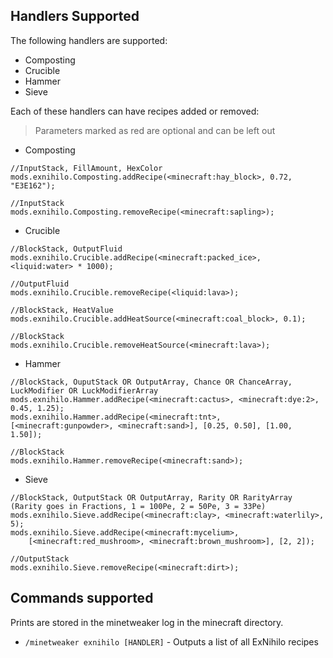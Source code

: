 ## **Handlers Supported**

The following handlers are supported:

- Composting
- Crucible
- Hammer
- Sieve

Each of these handlers can have recipes added or removed:

> Parameters marked as red are optional and can be left out

- Composting

```
//InputStack, FillAmount, HexColor
mods.exnihilo.Composting.addRecipe(<minecraft:hay_block>, 0.72, "E3E162");

//InputStack
mods.exnihilo.Composting.removeRecipe(<minecraft:sapling>);
```

- Crucible

```
//BlockStack, OutputFluid
mods.exnihilo.Crucible.addRecipe(<minecraft:packed_ice>, <liquid:water> * 1000);

//OutputFluid
mods.exnihilo.Crucible.removeRecipe(<liquid:lava>);

//BlockStack, HeatValue
mods.exnihilo.Crucible.addHeatSource(<minecraft:coal_block>, 0.1);

//BlockStack
mods.exnihilo.Crucible.removeHeatSource(<minecraft:lava>);
```

- Hammer

```
//BlockStack, OuputStack OR OutputArray, Chance OR ChanceArray, LuckModifier OR LuckModifierArray
mods.exnihilo.Hammer.addRecipe(<minecraft:cactus>, <minecraft:dye:2>, 0.45, 1.25);
mods.exnihilo.Hammer.addRecipe(<minecraft:tnt>, [<minecraft:gunpowder>, <minecraft:sand>], [0.25, 0.50], [1.00, 1.50]);

//BlockStack
mods.exnihilo.Hammer.removeRecipe(<minecraft:sand>);
```

- Sieve

```
//BlockStack, OutputStack OR OutputArray, Rarity OR RarityArray (Rarity goes in Fractions, 1 = 100Pe, 2 = 50Pe, 3 = 33Pe)
mods.exnihilo.Sieve.addRecipe(<minecraft:clay>, <minecraft:waterlily>, 5);
mods.exnihilo.Sieve.addRecipe(<minecraft:mycelium>, 
    [<minecraft:red_mushroom>, <minecraft:brown_mushroom>], [2, 2]); 

//OutputStack
mods.exnihilo.Sieve.removeRecipe(<minecraft:dirt>);
```

## **Commands supported**

Prints are stored in the minetweaker log in the minecraft directory.

- `/minetweaker exnihilo [HANDLER]` - Outputs a list of all ExNihilo recipes